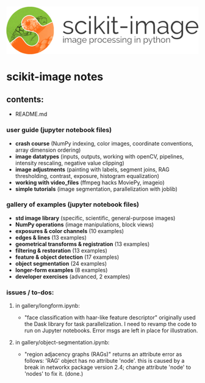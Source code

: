 ![logo](scikit-image-logo.png)

# scikit-image notes

## contents:
- README.md

### user guide (jupyter notebook files)
- __crash course__ (NumPy indexing, color images, coordinate conventions, array dimension ordering)
- __image datatypes__ (inputs, outputs, working with openCV, pipelines, intensity rescaling, negative value clipping)
- __image adjustments__ (painting with labels, segment joins, RAG thresholding, contrast, exposure, histogram equalization)
- __working with video_files__ (ffmpeg hacks MoviePy, imageio)
- __simple tutorials__ (image segmentation, parallelization with joblib)
    
### gallery of examples (jupyter notebook files)
- __std image library__ (specific, scientific, general-purpose images)
- __NumPy operations__ (image manipulations, block views)
- __exposures & color channels__ (10 examples)
- __edges & lines__ (13 examples)
- __geometrical transforms & registration__ (13 examples)
- __filtering & restoration__ (13 examples)
- __feature & object detection__ (17 examples)
- __object segmentation__ (24 examples)
- __longer-form examples__ (8 examples)
- __developer exercises__ (advanced, 2 examples)

### issues / to-dos:
1) in gallery/longform.ipynb:
    - "face classification with haar-like feature descriptor" originally used the Dask library for task parallelization. I need to revamp the code to run on Jupyter notebooks. Error msgs are left in place for illustration.
    
2) in gallery/object-segmentation.ipynb:
    - "region adjacency graphs (RAGs)" returns an attribute error as follows: 'RAG' object has no attribute 'node'. this is caused by a break in networkx package version 2.4; change attribute 'node' to 'nodes' to fix it. (done.)